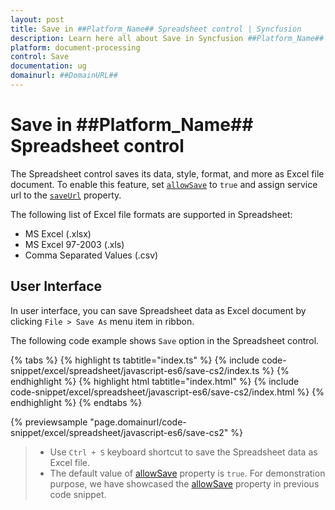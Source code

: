 ```yaml
---
layout: post
title: Save in ##Platform_Name## Spreadsheet control | Syncfusion
description: Learn here all about Save in Syncfusion ##Platform_Name## Spreadsheet control of Syncfusion Essential JS 2 and more.
platform: document-processing
control: Save 
documentation: ug
domainurl: ##DomainURL##
---
```


# Save in ##Platform_Name## Spreadsheet control

The Spreadsheet control saves its data, style, format, and more as Excel file document. To enable this feature, set [`allowSave`](../api/spreadsheet/#allowsave) to `true` and assign service url to the [`saveUrl`](../api/spreadsheet/#saveurl) property.

The following list of Excel file formats are supported in Spreadsheet:

* MS Excel (.xlsx)
* MS Excel 97-2003 (.xls)
* Comma Separated Values (.csv)

## User Interface

In user interface, you can save Spreadsheet data as Excel document by clicking `File > Save As` menu item in ribbon.

The following code example shows `Save` option in the Spreadsheet control.

{% tabs %}
{% highlight ts tabtitle="index.ts" %}
{% include code-snippet/excel/spreadsheet/javascript-es6/save-cs2/index.ts %}
{% endhighlight %}
{% highlight html tabtitle="index.html" %}
{% include code-snippet/excel/spreadsheet/javascript-es6/save-cs2/index.html %}
{% endhighlight %}
{% endtabs %}
        
{% previewsample "page.domainurl/code-snippet/excel/spreadsheet/javascript-es6/save-cs2" %}

> * Use `Ctrl + S` keyboard shortcut to save the Spreadsheet data as Excel file.
> * The default value of [allowSave](../api/spreadsheet/#allowsave) property is `true`. For demonstration purpose, we have showcased the [allowSave](../api/spreadsheet/#allowsave) property in previous code snippet.